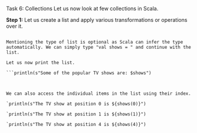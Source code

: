 Task 6: Collections
Let us now look at few collections in Scala.

**Step 1:** Let us create a list and apply various transformations or operations over it.

```val shows: List[String] = List("F.R.I.E.N.D.S", "The Big Bang Theory", "Game of Thrones", "Breaking Bad", "The Mentalist")

Mentioning the type of list is optional as Scala can infer the type automatically. We can simply type "val shows = " and continue with the list.

Let us now print the list.

```println(s"Some of the popular TV shows are: $shows")

 

We can also access the individual items in the list using their index.

`println(s"The TV show at position 0 is ${shows(0)}")

`println(s"The TV show at position 1 is ${shows(1)}")

`println(s"The TV show at position 4 is ${shows(4)}")
 
